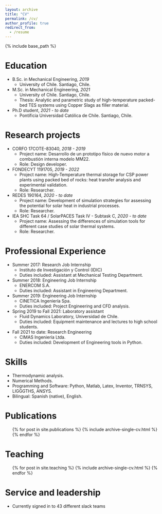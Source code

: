 ```yaml
---
layout: archive
title: "CV"
permalink: /cv/
author_profile: true
redirect_from:
  - /resume
---
```


{% include base_path %}

Education
======
* B.Sc. in Mechanical Engineering, *2019*
  * University of Chile. Santiago, Chile. 
* M.Sc. in Mechanical Engineering, *2021*
  * University of Chile. Santiago, Chile.
  * Thesis: Analytic and parametric study of high-temperature packed-bed TES systems using Copper Slags as filler material.
* Ph.D student, *2021 - to date*
  * Pontificia Universidad Católica de Chile. Santiago, Chile.   

Research projects
======
* CORFO 17COTE-83040, *2018 - 2019*
  * Project name: Desarrollo de un prototipo físico de nuevo motor a combustión interna modelo MM22.
  * Role: Design developer.
* FONDECYT 1191705, *2019 - 2022*
  * Project name: High-Temperature thermal storage for CSP power plants using packed bed of rocks: heat transfer analysis and experimental validation.
  * Role: Researcher.
* REDES 190164, *2020 - to date*
  * Project name: Development of simulation strategies for assessing the potential for solar heat in industrial processes.
  * Role: Researcher.
* IEA SHC Task 64 / SolarPACES Task IV - Subtask C, *2020 - to date*
  * Project name: Assessing the differences of simulation tools for different case studies of solar thermal systems.
  * Role: Researcher.

Professional Experience
======
* Summer 2017: Research Job Internship
  * Instituto de Investigación y Control (IDIC)
  * Duties included: Assistant at Mechanical Testing Department.
* Summer 2018: Engineering Job Internship
  * ENERCOM S.A.
  * Duties included: Assistant in Engineering Department.
* Summer 2019: Engineering Job Internship
  * CINETICA Ingeniería Spa.
  * Duties included: Project Engineering and CFD analysis.
* Spring 2019 to Fall 2021: Laboratory assistant
  * Fluid Dynamics Laboratory, Universidad de Chile.
  * Duties included: Equipment maintenance and lectures to high school students.
* Fall 2021 to date: Research Engineering
  * CIMAS Ingeniería Ltda.
  * Duties included: Development of Engineering tools in Python. 
  
Skills
======
* Thermodynamic analysis.
* Numerical Methods.
* Programming and Software: Python, Matlab, Latex, Inventor, TRNSYS, LIGGGTHS, ANSYS.
* Bilingual: Spanish (native), English.

Publications
======
  <ul>{% for post in site.publications %}
    {% include archive-single-cv.html %}
  {% endfor %}</ul>
    
Teaching
======
  <ul>{% for post in site.teaching %}
    {% include archive-single-cv.html %}
  {% endfor %}</ul>
  
Service and leadership
======
* Currently signed in to 43 different slack teams
